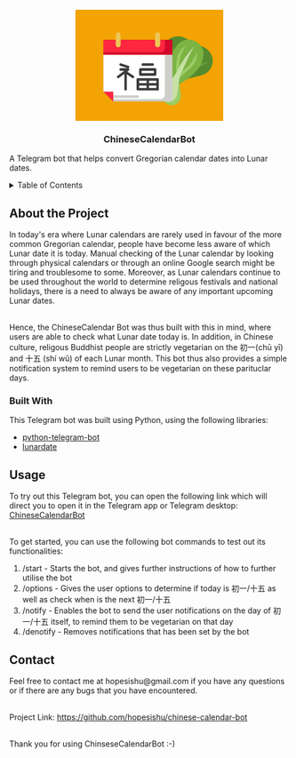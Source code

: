 <p align="center">
<img src="https://github.com/hopesishu/chinese-calendar-bot/blob/main/images/botpic.png?raw=true" height="200" alt="picture of botpic" style="display: block; margin-left: auto; margin-right: auto">
</p>
<h3 align="center">ChineseCalendarBot</h3>

<span align="center">A Telegram bot that helps convert Gregorian calendar dates into Lunar dates.</span> 

<details>
     <summary>Table of Contents</summary>

<ol>
    <li><a href="#about">About the Project</a></li>
    <ul>
        <li><a href="#built-with">Built With</a></li>
    </ul>
    <li><a href="#usage">Usage</a></li>
    <li><a href="#contact">Contact</a></li>
</ol>
</details>

<h2 id="about">About the Project</h2>
In today's era where Lunar calendars are rarely used in favour of the more common Gregorian calendar, people have become less aware of which Lunar date it is today. Manual checking of the Lunar calendar by looking through physical calendars or through an online Google search might be tiring and troublesome to some. Moreover, as Lunar calendars continue to be used throughout the world to determine religous festivals and national holidays, there is a need to always be aware of any important upcoming Lunar dates. <br/><br/>

Hence, the ChineseCalendar Bot was thus built with this in mind, where users are able to check what Lunar date today is. In addition, in Chinese culture, religous Buddhist people are strictly vegetarian on the 初一(chū yī) and 十五 (shí wǔ) of each Lunar month. This bot thus also provides a simple notification system to remind users to be vegetarian on these parituclar days. 

<h3 id="built-with">Built With</h3>
This Telegram bot was built using Python, using the following libraries:
<ul>
    <li><a href="https://pypi.org/project/python-telegram-bot/">python-telegram-bot</a></li>
    <li><a href="https://pypi.org/project/lunardate/">lunardate</a></li>
</ul>

<h2 id="usage">Usage</h2>
To try out this Telegram bot, you can open the following link which will direct you to open it in the Telegram app or Telegram desktop: <a href="t.me/chinesecalendar_bot.">ChineseCalendarBot</a> <br/><br/>

To get started, you can use the following bot commands to test out its functionalities:
<ol>
    <li>/start - Starts the bot, and gives further instructions of how to further utilise the bot</li>
    <li>/options - Gives the user options to determine if today is 初一/十五 as well as check when is the next 初一/十五</li>
    <li>/notify - Enables the bot to send the user notifications on the day of 初一/十五 itself, to remind them to be vegetarian on that day</li>
    <li>/denotify - Removes notifications that has been set by the bot</li>
</ol>

<h2 id="contact">Contact</h2>
Feel free to contact me at hopesishu@gmail.com if you have any questions or if there are any bugs that you have encountered. <br/><br/>

Project Link: https://github.com/hopesishu/chinese-calendar-bot <br/><br/>

Thank you for using ChinseseCalendarBot :-)


